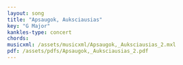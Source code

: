 ```yaml
---
layout: song
title: "Apsaugok, Auksciausias"
key: "G Major"
kankles-type: concert
chords:
musicxml: /assets/musicxml/Apsaugok,_Auksciausias_2.mxl
pdf: /assets/pdfs/Apsaugok,_Auksciausias_2.pdf
---
```


